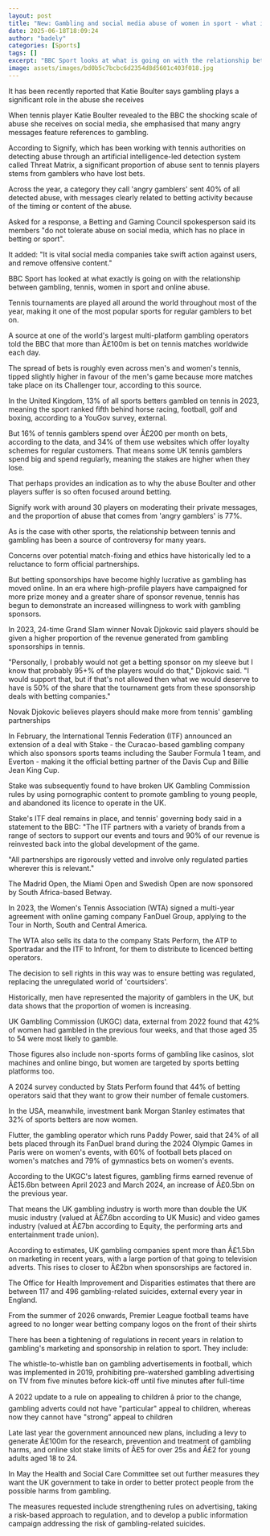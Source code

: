 ```yaml
---
layout: post
title: "New: Gambling and social media abuse of women in sport - what is going on?"
date: 2025-06-18T18:09:24
author: "badely"
categories: [Sports]
tags: []
excerpt: "BBC Sport looks at what is going on with the relationship between gambling, tennis, women in sport and online abuse."
image: assets/images/bd0b5c7bcbc6d2354d8d5601c403f018.jpg
---
```


It has been recently reported that Katie Boulter says gambling plays a significant role in the abuse she receives

When tennis player Katie Boulter revealed to the BBC the shocking scale of abuse she receives on social media, she emphasised that many angry messages feature references to gambling.

According to Signify, which has been working with tennis authorities on detecting abuse through an artificial intelligence-led detection system called Threat Matrix, a significant proportion of abuse sent to tennis players stems from gamblers who have lost bets.

Across the year, a category they call 'angry gamblers' sent 40% of all detected abuse, with messages clearly related to betting activity because of the timing or content of the abuse.

Asked for a response, a Betting and Gaming Council spokesperson said its members "do not tolerate abuse on social media, which has no place in betting or sport".

It added: "It is vital social media companies take swift action against users, and remove offensive content."

BBC Sport has looked at what exactly is going on with the relationship between gambling, tennis, women in sport and online abuse.

Tennis tournaments are played all around the world throughout most of the year, making it one of the most popular sports for regular gamblers to bet on.

A source at one of the world's largest multi-platform gambling operators told the BBC that more than Â£100m is bet on tennis matches worldwide each day.

The spread of bets is roughly even across men's and women's tennis, tipped slightly higher in favour of the men's game because more matches take place on its Challenger tour, according to this source.

In the United Kingdom, 13% of all sports betters gambled on tennis in 2023, meaning the sport ranked fifth behind horse racing, football, golf and boxing, according to a YouGov survey, external.

But 16% of tennis gamblers spend over Â£200 per month on bets, according to the data, and 34% of them use websites which offer loyalty schemes for regular customers. That means some UK tennis gamblers spend big and spend regularly, meaning the stakes are higher when they lose.

That perhaps provides an indication as to why the abuse Boulter and other players suffer is so often focused around betting.

Signify work with around 30 players on moderating their private messages, and the proportion of abuse that comes from 'angry gamblers' is 77%.

As is the case with other sports, the relationship between tennis and gambling has been a source of controversy for many years.

Concerns over potential match-fixing and ethics have historically led to a reluctance to form official partnerships.

But betting sponsorships have become highly lucrative as gambling has moved online. In an era where high-profile players have campaigned for more prize money and a greater share of sponsor revenue, tennis has begun to demonstrate an increased willingness to work with gambling sponsors.

In 2023, 24-time Grand Slam winner Novak Djokovic said players should be given a higher proportion of the revenue generated from gambling sponsorships in tennis.

"Personally, I probably would not get a betting sponsor on my sleeve but I know that probably 95+% of the players would do that," Djokovic said. "I would support that, but if that's not allowed then what we would deserve to have is 50% of the share that the tournament gets from these sponsorship deals with betting companies."

Novak Djokovic believes players should make more from tennis' gambling partnerships

In February, the International Tennis Federation (ITF) announced an extension of a deal with Stake - the Curacao-based gambling company which also sponsors sports teams including the Sauber Formula 1 team, and Everton - making it the official betting partner of the Davis Cup and Billie Jean King Cup.

Stake was subsequently found to have broken UK Gambling Commission rules by using pornographic content to promote gambling to young people, and abandoned its licence to operate in the UK.

Stake's ITF deal remains in place, and tennis' governing body said in a statement to the BBC: "The ITF partners with a variety of brands from a range of sectors to support our events and tours and 90% of our revenue is reinvested back into the global development of the game.

"All partnerships are rigorously vetted and involve only regulated parties wherever this is relevant."

The Madrid Open, the Miami Open and Swedish Open are now sponsored by South Africa-based Betway.

In 2023, the Women's Tennis Association (WTA) signed a multi-year agreement with online gaming company FanDuel Group, applying to the Tour in North, South and Central America.

The WTA also sells its data to the company Stats Perform, the ATP to Sportradar and the ITF to Infront, for them to distribute to licenced betting operators.

The decision to sell rights in this way was to ensure betting was regulated, replacing the unregulated world of 'courtsiders'.

Historically, men have represented the majority of gamblers in the UK, but data shows that the proportion of women is increasing.

UK Gambling Commission (UKGC) data, external from 2022 found that 42% of women had gambled in the previous four weeks, and that those aged 35 to 54 were most likely to gamble.

Those figures also include non-sports forms of gambling like casinos, slot machines and online bingo, but women are targeted by sports betting platforms too.

A 2024 survey conducted by Stats Perform found that 44% of betting operators said that they want to grow their number of female customers.

In the USA, meanwhile, investment bank Morgan Stanley estimates that 32% of sports betters are now women.

Flutter, the gambling operator which runs Paddy Power, said that 24% of all bets placed through its FanDuel brand during the 2024 Olympic Games in Paris were on women's events, with 60% of football bets placed on women's matches and 79% of gymnastics bets on women's events.

According to the UKGC's latest figures, gambling firms earned revenue of Â£15.6bn between April 2023 and March 2024, an increase of Â£0.5bn on the previous year.

That means the UK gambling industry is worth more than double the UK music industry (valued at Â£7.6bn according to UK Music) and video games industry (valued at Â£7bn according to Equity, the performing arts and entertainment trade union).

According to estimates, UK gambling companies spent more than Â£1.5bn on marketing in recent years, with a large portion of that going to television adverts. This rises to closer to Â£2bn when sponsorships are factored in.

The Office for Health Improvement and Disparities estimates that there are between 117 and 496 gambling-related suicides, external every year in England.

From the summer of 2026 onwards, Premier League football teams have agreed to no longer wear betting company logos on the front of their shirts

There has been a tightening of regulations in recent years in relation to gambling's marketing and sponsorship in relation to sport. They include:

The whistle-to-whistle ban on gambling advertisements in football, which was implemented in 2019, prohibiting pre-watershed gambling advertising on TV from five minutes before kick-off until five minutes after full-time

A 2022 update to a rule on appealing to children â prior to the change, gambling adverts could not have "particular" appeal to children, whereas now they cannot have "strong" appeal to children

Late last year the government announced new plans, including a levy to generate Â£100m for the research, prevention and treatment of gambling harms, and online slot stake limits of Â£5 for over 25s and Â£2 for young adults aged 18 to 24.

In May the Health and Social Care Committee set out further measures they want the UK government to take in order to better protect people from the possible harms from gambling.

The measures requested include strengthening rules on advertising, taking a risk-based approach to regulation, and to develop a public information campaign addressing the risk of gambling-related suicides.


